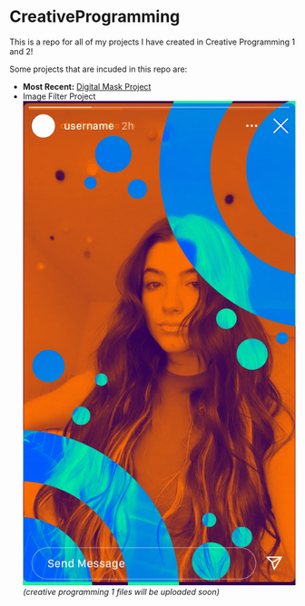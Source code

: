 # CreativeProgramming
This is a repo for all of my projects I have created in Creative Programming 1 and 2!  

Some projects that are incuded in this repo are:
* **Most Recent:** [Digital Mask Project](https://github.com/cheapfuzz/CreativeProgramming/tree/main/version2)
* Image Filter Project
![filtered image](https://github.com/cheapfuzz/CreativeProgramming/blob/main/image%20filters/final%20products/imageFilter.jpg)
*(creative programming 1 files will be uploaded soon)*
